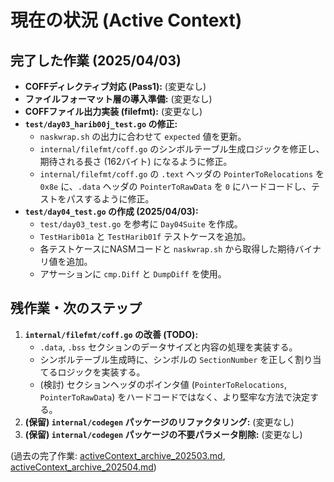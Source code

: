 # 現在の状況 (Active Context)

## 完了した作業 (2025/04/03)

- **COFFディレクティブ対応 (Pass1):** (変更なし)
- **ファイルフォーマット層の導入準備:** (変更なし)
- **COFFファイル出力実装 (filefmt):** (変更なし)
- **`test/day03_harib00j_test.go` の修正:**
    - `naskwrap.sh` の出力に合わせて `expected` 値を更新。
    - `internal/filefmt/coff.go` のシンボルテーブル生成ロジックを修正し、期待される長さ (162バイト) になるように修正。
    - `internal/filefmt/coff.go` の `.text` ヘッダの `PointerToRelocations` を `0x8e` に、`.data` ヘッダの `PointerToRawData` を `0` にハードコードし、テストをパスするように修正。
- **`test/day04_test.go` の作成 (2025/04/03):**
    - `test/day03_test.go` を参考に `Day04Suite` を作成。
    - `TestHarib01a` と `TestHarib01f` テストケースを追加。
    - 各テストケースにNASMコードと `naskwrap.sh` から取得した期待バイナリ値を追加。
    - アサーションに `cmp.Diff` と `DumpDiff` を使用。

## 残作業・次のステップ

1.  **`internal/filefmt/coff.go` の改善 (TODO):**
    *   `.data`, `.bss` セクションのデータサイズと内容の処理を実装する。
    *   シンボルテーブル生成時に、シンボルの `SectionNumber` を正しく割り当てるロジックを実装する。
    *   (検討) セクションヘッダのポインタ値 (`PointerToRelocations`, `PointerToRawData`) をハードコードではなく、より堅牢な方法で決定する。
2.  **(保留) `internal/codegen` パッケージのリファクタリング:** (変更なし)
3.  **(保留) `internal/codegen` パッケージの不要パラメータ削除:** (変更なし)

(過去の完了作業: [activeContext_archive_202503.md](../archives/activeContext_archive_202503.md), [activeContext_archive_202504.md](../archives/activeContext_archive_202504.md))
